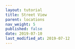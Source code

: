 ```yaml
---
layout: tutorial
title: Street View
parent: locations
nav_weight: 5
published: false
date: 2019-07-10
last_modified_at: 2019-07-12
---
```

